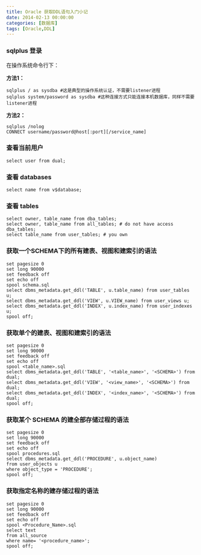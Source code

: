 ```yaml
---
title: Oracle 获取DDL语句入门小记
date: 2014-02-13 00:00:00
categories: [数据库]
tags: [Oracle,DDL]
---
```


### sqlplus 登录

在操作系统命令行下：

**方法1：**
```
sqlplus / as sysdba #这是典型的操作系统认证，不需要listener进程
sqlplus system/password as sysdba #这种连接方式只能连接本机数据库，同样不需要listener进程
```

**方法2：**
```
sqlplus /nolog
CONNECT username/password@host[:port][/service_name]
```

### 查看当前用户
```
select user from dual;
```

### 查看 databases
```
select name from v$database;
```

### 查看 tables
```
select owner, table_name from dba_tables;
select owner, table_name from all_tables; # do not have access dba_tables;
select table_name from user_tables; # you own
```

### 获取一个SCHEMA下的所有建表、视图和建索引的语法

```
set pagesize 0
set long 90000
set feedback off
set echo off
spool schema.sql
select dbms_metadata.get_ddl('TABLE', u.table_name) from user_tables u;
select dbms_metadata.get_ddl('VIEW', u.VIEW_name) from user_views u;
select dbms_metadata.get_ddl('INDEX', u.index_name) from user_indexes u;
spool off;
```

### 获取单个的建表、视图和建索引的语法

```
set pagesize 0
set long 90000
set feedback off
set echo off
spool <table_name>.sql
select dbms_metadata.get_ddl('TABLE', '<table_name>', '<SCHEMA>') from dual;
select dbms_metadata.get_ddl('VIEW', '<view_name>', '<SCHEMA>') from dual;
select dbms_metadata.get_ddl('INDEX', '<index_name>', '<SCHEMA>') from dual;
spool off;
```

### 获取某个 SCHEMA 的建全部存储过程的语法

```
set pagesize 0
set long 90000
set feedback off
set echo off
spool procedures.sql
select dbms_metadata.get_ddl('PROCEDURE', u.object_name)
from user_objects u
where object_type = 'PROCEDURE';
spool off;
```

### 获取指定名称的建存储过程的语法

```
set pagesize 0
set long 90000
set feedback off
set echo off
spool <Procedure_Name>.sql
select text
from all_source
where name= '<procedure_name>';
spool off;
```
